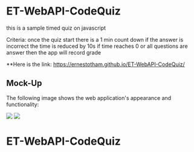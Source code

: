 # ET-WebAPI-CodeQuiz

this is a sample timed quiz on javascript

Criteria:
    once the quiz start there is a 1 min count down
    if the answer is incorrect the time is reduced by 10s
    if time reaches 0 or all questions are answer then the app will record grade

**Here is the link: https://ernestotham.github.io/ET-WebAPI-CodeQuiz/



## Mock-Up

The following image shows the web application's appearance and functionality:





<img src='https://user-images.githubusercontent.com/23125242/146103792-26af75a1-06b3-4f7f-a715-f2b66d6bd1e3.jpg'>



<img src='https://user-images.githubusercontent.com/23125242/146103859-8113f1e2-d581-4234-8c03-9c9e4f3d7f9b.jpg'>



# ET-WebAPI-CodeQuiz


